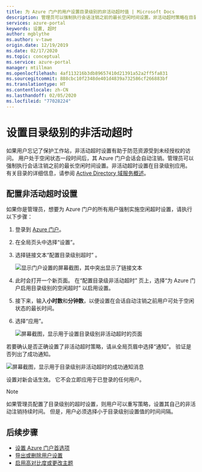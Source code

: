```yaml
---
title: 为 Azure 门户的用户设置目录级别的非活动超时值 | Microsoft Docs
description: 管理员可以强制执行会话注销之前的最长空闲时间设置。非活动超时策略在目录级别设置。
services: azure-portal
keywords: 设置, 超时
author: mgblythe
ms.author: v-tawe
origin.date: 12/19/2019
ms.date: 02/17/2020
ms.topic: conceptual
ms.service: azure-portal
manager: mtillman
ms.openlocfilehash: 4af113216b3db89657410d21391a52a2ff5fa831
ms.sourcegitcommit: 888cbc10f2348de401d4839a732586cf266883bf
ms.translationtype: HT
ms.contentlocale: zh-CN
ms.lasthandoff: 02/05/2020
ms.locfileid: "77028224"
---
```

# <a name="set-directory-level-inactivity-timeout"></a>设置目录级别的非活动超时

如果用户忘记了保护工作站，非活动超时设置有助于防范资源受到未经授权的访问。 用户处于空闲状态一段时间后，其 Azure 门户会话会自动注销。管理员可以强制执行会话注销之前的最长空闲时间设置。非活动超时设置在目录级别应用。 有关目录的详细信息，请参阅 [Active Directory 域服务概述](https://docs.microsoft.com/windows-server/identity/ad-ds/get-started/virtual-dc/active-directory-domain-services-overview)。

## <a name="configure-the-inactive-timeout-setting"></a>配置非活动超时设置

如果你是管理员，想要为 Azure 门户的所有用户强制实施空闲超时设置，请执行以下步骤：

1. 登录到 [Azure 门户](https://portal.azure.cn)。
2. 在全局页头中选择“设置”。 
3. 选择链接文本“配置目录级别超时”  。

    ![显示门户设置的屏幕截图，其中突出显示了链接文本](./media/admin-timeout/settings.png)

4. 此时会打开一个新页面。 在“配置目录级非活动超时”  页上，选择“为 Azure 门户启用目录级别的空闲超时”  以启用设置。
5. 接下来，输入**小时数**和**分钟数**，以便设置在会话自动注销之前用户可处于空闲状态的最长时间。
6. 选择“应用”。 

    ![屏幕截图，显示用于设置目录级别非活动超时的页面](./media/admin-timeout/configure.png)

若要确认是否正确设置了非活动超时策略，请从全局页眉中选择“通知”。  验证是否列出了成功通知。

  ![屏幕截图，显示用于目录级别非活动超时的成功通知消息](./media/admin-timeout/confirmation.png)

设置对新会话生效。 它不会立即应用于已登录的任何用户。

> [!NOTE]
> 如果管理员配置了目录级别的超时设置，则用户可以重写策略，设置其自己的非活动注销持续时间。 但是，用户必须选择小于目录级别设置值的时间间隔。
>

## <a name="next-steps"></a>后续步骤

* [设置 Azure 门户首选项](set-preferences.md)
* [导出或删除用户设置](azure-portal-export-delete-settings.md)
* [启用高对比度或更改主题](azure-portal-change-theme-high-contrast.md)
